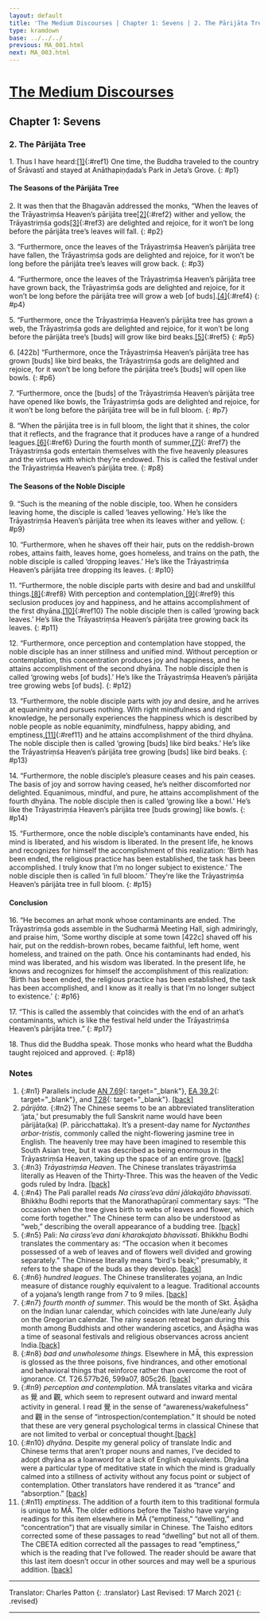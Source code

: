 ```yaml
---
layout: default
title: 'The Medium Discourses | Chapter 1: Sevens | 2. The Pārijāta Tree'
type: kramdown
base: ../../../
previous: MA_001.html
next: MA_003.html
---
```

# [The Medium Discourses](index.html)
## Chapter 1: Sevens
### 2. The Pārijāta Tree

1\. Thus I have heard:[\[1\]](#n1){:#ref1} One time, the Buddha traveled to the country of Śrāvastī and stayed at Anāthapiṇḍada’s Park in Jeta’s Grove.
{: #p1}

#### The Seasons of the Pārijāta Tree

2\. It was then that the Bhagavān addressed the monks, “When the leaves of the Trāyastriṃśa Heaven’s pārijāta tree[\[2\]](#n2){:#ref2} wither and yellow, the Trāyastriṃśa gods[\[3\]](#n3){:#ref3} are delighted and rejoice, for it won’t be long before the pārijāta tree’s leaves will fall.
{: #p2}

3\. “Furthermore, once the leaves of the Trāyastriṃśa Heaven’s pārijāta tree have fallen, the Trāyastriṃśa gods are delighted and rejoice, for it won’t be long before the pārijāta tree’s leaves will grow back.
{: #p3}

4\. “Furthermore, once the leaves of the Trāyastriṃśa Heaven’s pārijāta tree have grown back, the Trāyastriṃśa gods are delighted and rejoice, for it won’t be long before the pārijāta tree will grow a web [of buds].[\[4\]](#n4){:#ref4}
{: #p4}

5\. “Furthermore, once the Trāyastriṃśa Heaven’s pārijāta tree has grown a web, the Trāyastriṃśa gods are delighted and rejoice, for it won’t be long before the pārijāta tree’s [buds] will grow like bird beaks.[\[5\]](#n5){:#ref5}
{: #p5}

6\. [422b] “Furthermore, once the Trāyastriṃśa Heaven’s pārijāta tree has grown [buds] like bird beaks, the Trāyastriṃśa gods are delighted and rejoice, for it won’t be long before the pārijāta tree’s [buds] will open like bowls.
{: #p6}

7\. “Furthermore, once the [buds] of the Trāyastriṃśa Heaven’s pārijāta tree have opened like bowls, the Trāyastriṃśa gods are delighted and rejoice, for it won’t be long before the pārijāta tree will be in full bloom.
{: #p7}

8\. “When the pārijāta tree is in full bloom, the light that it shines, the color that it reflects, and the fragrance that it produces have a range of a hundred leagues.[\[6\]](#n6){:#ref6} During the fourth month of summer,[\[7\]](#n7){: #ref7} the Trāyastriṃśa gods entertain themselves with the five heavenly pleasures and the virtues with which they’re endowed. This is called the festival under the Trāyastriṃśa Heaven’s pārijāta tree.
{: #p8}

#### The Seasons of the Noble Disciple

9\. “Such is the meaning of the noble disciple, too. When he considers leaving home, the disciple is called ‘leaves yellowing.’ He’s like the Trāyastriṃśa Heaven’s pārijāta tree when its leaves wither and yellow.
{: #p9}

10\. “Furthermore, when he shaves off their hair, puts on the reddish-brown robes, attains faith, leaves home, goes homeless, and trains on the path, the noble disciple is called ‘dropping leaves.’ He’s like the Trāyastriṃśa Heaven’s pārijāta tree dropping its leaves.
{: #p10}

11\. “Furthermore, the noble disciple parts with desire and bad and unskillful things.[\[8\]](#n8){:#ref8} With perception and contemplation,[\[9\]](#n9){:#ref9} this seclusion produces joy and happiness, and he attains accomplishment of the first dhyāna.[\[10\]](#n10){:#ref10} The noble disciple then is called ‘growing back leaves.’ He’s like the Trāyastriṃśa Heaven’s pārijāta tree growing back its leaves.
{: #p11}

12\. “Furthermore, once perception and contemplation have stopped, the noble disciple has an inner stillness and unified mind. Without perception or contemplation, this concentration produces joy and happiness, and he attains accomplishment of the second dhyāna. The noble disciple then is called ‘growing webs [of buds].’ He’s like the Trāyastriṃśa Heaven’s pārijāta tree growing webs [of buds].
{: #p12}

13\. “Furthermore, the noble disciple parts with joy and desire, and he arrives at equanimity and pursues nothing. With right mindfulness and right knowledge, he personally experiences the happiness which is described by noble people as noble equanimity, mindfulness, happy abiding, and emptiness,[\[11\]](#n11){:#ref11} and he attains accomplishment of the third dhyāna. The noble disciple then is called ‘growing [buds] like bird beaks.’ He’s like the Trāyastriṃśa Heaven’s pārijāta tree growing [buds] like bird beaks.
{: #p13}

14\. “Furthermore, the noble disciple’s pleasure ceases and his pain ceases. The basis of joy and sorrow having ceased, he’s neither discomforted nor delighted. Equanimous, mindful, and pure, he attains accomplishment of the fourth dhyāna. The noble disciple then is called ‘growing like a bowl.’ He’s like the Trāyastriṃśa Heaven’s pārijāta tree [buds growing] like bowls.
{: #p14}

15\. “Furthermore, once the noble disciple’s contaminants have ended, his mind is liberated, and his wisdom is liberated. In the present life, he knows and recognizes for himself the accomplishment of this realization: ‘Birth has been ended, the religious practice has been established, the task has been accomplished. I truly know that I’m no longer subject to existence.’ The noble disciple then is called ‘in full bloom.’ They’re like the Trāyastriṃśa Heaven’s pārijāta tree in full bloom.
{: #p15}

#### Conclusion

16\. “He becomes an arhat monk whose contaminants are ended. The Trāyastriṃśa gods assemble in the Sudharmā Meeting Hall, sigh admiringly, and praise him, ‘Some worthy disciple at some town [422c] shaved off his hair, put on the reddish-brown robes, became faithful, left home, went homeless, and trained on the path. Once his contaminants had ended, his mind was liberated, and his wisdom was liberated. In the present life, he knows and recognizes for himself the accomplishment of this realization: ‘Birth has been ended, the religious practice has been established, the task has been accomplished, and I know as it really is that I’m no longer subject to existence.’
{: #p16}

17\. “This is called the assembly that coincides with the end of an arhat’s contaminants, which is like the festival held under the Trāyastriṃśa Heaven’s pārijāta tree.”
{: #p17}

18\. Thus did the Buddha speak. Those monks who heard what the Buddha taught rejoiced and approved.
{: #p18}

### Notes

1. {:#n1} Parallels include [AN 7.69](https://suttacentral.net/an7.69){: target="_blank"}, [EA 39.2](https://suttacentral.net/ea39.2){: target="_blank"}, and [T28](https://suttacentral.net/T28){: target="_blank"}. [\[back\]](#ref1)
2. *pārijāta*. {:#n2} The Chinese seems to be an abbreviated transliteration ‘jata,’ but presumably the full Sanskrit name would have been pārijāta(ka) (P. pāricchattaka). It’s a present-day name for *Nyctanthes arbor-tristis*, commonly called the night-flowering jasmine tree in English. The heavenly tree may have been imagined to resemble this South Asian tree, but it was described as being enormous in the Trāyastriṃśa Heaven, taking up the space of an entire grove. [\[back\]](#ref2)
3. {:#n3} *Trāyastriṃśa Heaven*. The Chinese translates trāyastriṃśa literally as Heaven of the Thirty-Three. This was the heaven of the Vedic gods ruled by Indra. [\[back\]](#ref3)
4. {:#n4} The Pali parallel reads *Na cirass’eva dāni jālakajāto bhavissati*. Bhikkhu Bodhi reports that the Manorathapūraṇī commentary says: “The occasion when the tree gives birth to webs of leaves and flower, which come forth together.” The Chinese term can also be understood as “web,” describing the overall appearance of a budding tree. [\[back\]](#ref4)
5. {:#n5} Pali: *Na cirass’eva dani kharakajato bhavissati*. Bhikkhu Bodhi translates the commentary as: “The occasion when it becomes possessed of a web of leaves and of flowers well divided and growing separately.” The Chinese literally means “bird's beak;” presumably, it refers to the shape of the buds as they develop. [\[back\]](#ref5)
6. {:#n6} *hundred leagues*. The Chinese transliterates yojana, an Indic measure of distance roughly equivalent to a league. Traditional accounts of a yojana’s length range from 7 to 9 miles. [\[back\]](#ref6)
7. {:#n7} *fourth month of summer*. This would be the month of Skt. Āṣāḍha on the Indian lunar calendar, which coincides with late June/early July on the Gregorian calendar. The rainy season retreat began during this month among Buddhists and other wandering ascetics, and Āṣāḍha was a time of seasonal festivals and religious observances across ancient India.[\[back\]](#ref7)
8. {:#n8} *bad and unwholesome things*. Elsewhere in MĀ, this expression is glossed as the three poisons, five hindrances, and other emotional and behavioral things that reinforce rather than overcome the root of ignorance. Cf. T26.577b26, 599a07, 805c26. [\[back\]](#ref8)
9. {:#n9} *perception and contemplation*. MĀ translates vitarka and vicāra as 覺 and 觀, which seem to represent outward and inward mental activity in general. I read 覺 in the sense of “awareness/wakefulness” and 觀 in the sense of “introspection/contemplation.” It should be noted that these are very general psychological terms in classical Chinese that are not limited to verbal or conceptual thought.[\[back\]](#ref9)
10. {:#n10} *dhyāna*. Despite my general policy of translate Indic and Chinese terms that aren't proper nouns and names, I’ve decided to adopt dhyāna as a loanword for a lack of English equivalents. Dhyāna were a particular type of meditative state in which the mind is gradually calmed into a stillness of activity without any focus point or subject of contemplation. Other translators have rendered it as “trance” and “absorption.” [\[back\]](#ref10)
11. {:#n11} *emptiness*. The addition of a fourth item to this traditional formula is unique to MĀ. The older editions before the Taisho have varying readings for this item elsewhere in MĀ (“emptiness,” “dwelling,” and “concentration”) that are visually similar in Chinese. The Taisho editors corrected some of these passages to read “dwelling” but not all of them. The CBETA edition corrected all the passages to read “emptiness,” which is the reading that I’ve followed. The reader should be aware that this last item doesn’t occur in other sources and may well be a spurious addition. [\[back\]](#ref7)

---

Translator: Charles Patton
{: .translator}
Last Revised: 17 March 2021
{: .revised}

---
